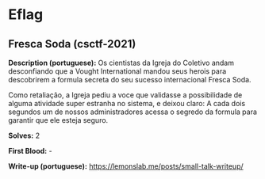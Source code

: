 # Eflag

## Fresca Soda (csctf-2021)

**Description (portuguese):** Os cientistas da Igreja do Coletivo andam desconfiando que a Vought International mandou seus herois para descobrirem a formula secreta do seu sucesso internacional Fresca Soda.

Como retaliação, a Igreja pediu a voce que validasse a possibilidade de alguma atividade super estranha no sistema, e deixou claro: A cada dois segundos um de nossos administradores acessa o segredo da formula para garantir que ele esteja seguro.

**Solves:** 2

**First Blood:** -

**Write-up (portuguese):** https://lemonslab.me/posts/small-talk-writeup/

